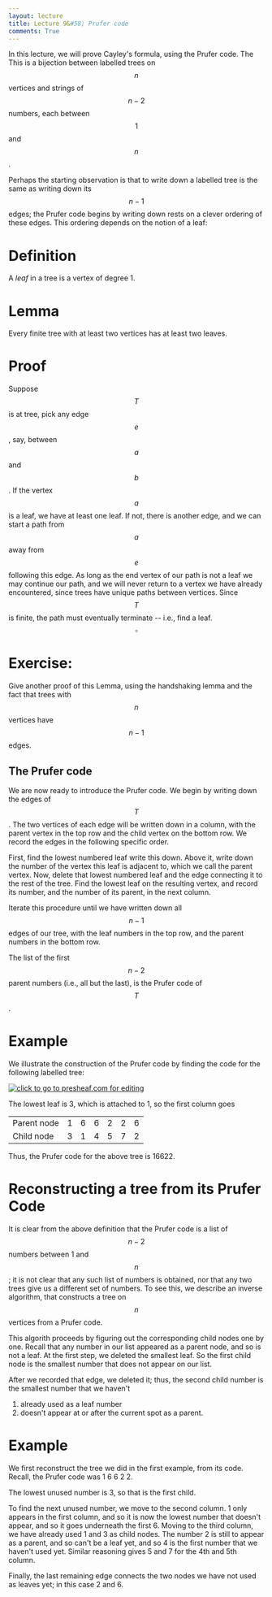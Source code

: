 ```yaml
---
layout: lecture
title: Lecture 9&#58; Prufer code	
comments: True
---
```



In this lecture, we will prove Cayley's formula, using the Prufer code.  The  This is a bijection between labelled trees on $$n$$ vertices and strings of $$n-2$$ numbers, each between $$1$$ and $$n$$.  

Perhaps the starting observation is that to write down a labelled tree is the same as writing down its $$n-1$$ edges; the Prufer code begins by writing down rests on a clever ordering of these edges.  This ordering depends on the notion of a leaf:


Definition
====

A *leaf* in a tree is a vertex of degree 1.

Lemma
===

Every finite tree with at least two vertices has at least two leaves.

Proof
===

Suppose $$T$$ is at tree, pick any edge $$e$$, say, between $$a$$ and $$b$$.  If the vertex $$a$$ is a leaf, we have at least one leaf.  If not, there is another edge, and we can start a path from $$a$$ away from $$e$$ following this edge.  As long as the end vertex of our path is not a leaf we may continue our path, and we will never return to a vertex we have already encountered, since trees have unique paths between vertices.  Since $$T$$ is finite, the path must eventually terminate -- i.e., find a leaf. $$\square$$

Exercise:
===
Give another proof of this Lemma, using the handshaking lemma and the fact that trees with $$n$$ vertices have $$n-1$$ edges. 


The Prufer code
----

We are now ready to introduce the Prufer code.  We begin by writing down the edges of $$T$$.  The two vertices of each edge will be written down in a column, with the parent vertex in the top row and the child vertex on the bottom row.  We record the edges in the following specific order.

 First, find the lowest numbered leaf write this down.  Above it, write down the number of the vertex this leaf is adjacent to, which we call the parent vertex.  Now, delete that lowest numbered leaf and the edge connecting it to the rest of the tree.  Find the lowest leaf on the resulting vertex, and record its number, and the number of its parent, in the next column.  

Iterate this procedure until we have written down all $$n-1$$ edges of our tree, with the leaf numbers in the top row, and the parent numbers in the bottom row.

The list of the first $$n-2$$ parent numbers (i.e., all but the last), is the Prufer code of $$T$$.

Example
===

We illustrate the construction of the Prufer code by finding the code for the following labelled tree:

<a href="http://www.presheaf.com/?d=d1483r4h5s5l12l4i4g1d2w2z292r34"><img src="http://presheaf.com/cache/d1483r4h5s5l12l4i4g1d2w2z292r34.png" title="click to go to presheaf.com for editing"/></a>

The lowest leaf is 3, which is attached to 1, so the first column goes

<table>
<tr>
   <td> Parent node </td>
   <td> 1</td>
   <td> 6</td>
   <td> 6</td>
   <td> 2</td>
   <td> 2</td>
   <td> 6</td>
</tr>
<tr>
  <td> Child node </td>
   <td> 3</td>
   <td> 1</td>
   <td> 4</td>
   <td> 5</td>
   <td> 7</td>
   <td> 2</td>   
</tr>
</table>

Thus, the Prufer code for the above tree is 16622.

Reconstructing a tree from its Prufer Code
===

It is clear from the above definition that the Prufer code is a list of $$n-2$$ numbers between 1 and $$n$$; it is not clear that any such list of numbers is obtained, nor that any two trees give us a different set of numbers.  To see this, we describe an inverse algorithm, that constructs a tree on $$n$$ vertices from a Prufer code.

This algorith proceeds by figuring out the corresponding child nodes one by one.  Recall that any number in our list appeared as a parent node, and so is not a leaf.  At the first step, we deleted the smallest leaf.  So the first child node is the smallest number that does not appear on our list.  

After we recorded that edge, we deleted it; thus, the second child number is the smallest number that we haven't 

1. already used as a leaf number   
2. doesn't appear at or after the current spot as a parent.

Example
===

We first reconstruct the tree we did in the first example, from its code.
Recall, the Prufer code was 1 6 6 2 2.

The lowest unused number is 3, so that is the first child.

To find the next unused number, we move to the second column.  1 only appears in the first column, and so it is now the lowest number that doesn't appear, and so it goes underneath the first 6.  Moving to the third column, we have already used 1 and 3 as child nodes.  The number 2 is still to appear as a parent, and so can't be a leaf yet, and so 4 is the first number that we haven't used yet.  Similar reasoning gives 5 and 7 for the 4th and 5th column.  

Finally, the last remaining edge connects the two nodes we have not used as leaves yet; in this case 2 and 6.  
